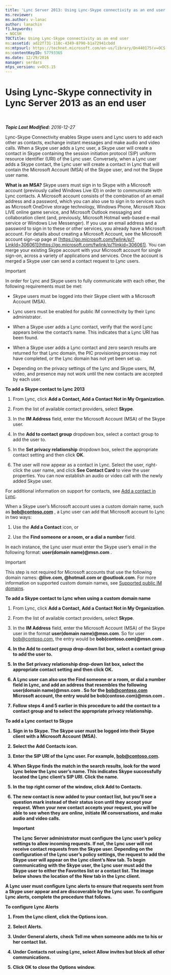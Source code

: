 ```yaml
---
title: 'Lync Server 2013: Using Lync-Skype connectivity as an end user'
ms.reviewer: 
ms.author: v-lanac
author: lanachin
f1.keywords:
- NOCSH
TOCTitle: Using Lync-Skype connectivity as an end user
ms:assetid: ad22f731-118c-4349-8790-b1a72941cbdd
ms:mtpsurl: https://technet.microsoft.com/en-us/library/Dn440175(v=OCS.15)
ms:contentKeyID: 57793365
ms.date: 12/29/2016
manager: serdars
mtps_version: v=OCS.15
---
```


<div data-xmlns="http://www.w3.org/1999/xhtml">

<div class="topic" data-xmlns="http://www.w3.org/1999/xhtml" data-msxsl="urn:schemas-microsoft-com:xslt" data-cs="http://msdn.microsoft.com/">

<div data-asp="http://msdn2.microsoft.com/asp">

# Using Lync-Skype connectivity in Lync Server 2013 as an end user

</div>

<div id="mainSection">

<div id="mainBody">

<span> </span>

_**Topic Last Modified:** 2016-12-27_

Lync-Skype Connectivity enables Skype users and Lync users to add each other as contacts, exchange instant messages and make audio and video calls. When a Skype user adds a Lync user, a Skype user will create a contact in Skype containing the session initiation protocol (SIP) uniform resource identifier (URI) of the Lync user. Conversely, when a Lync user adds a Skype contact, the Lync user will create a contact in Lync that will contain the Microsoft Account (MSA) of the Skype user, and not the Skype user name.

**What is an MSA?** Skype users must sign in to Skype with a Microsoft account (previously called Windows Live ID) in order to communicate with Lync contacts. A Microsoft account consists of the combination of an email address and a password, which you can also use to sign in to services such as Microsoft OneDrive storage technology, Windows Phone, Microsoft Xbox LIVE online game service, and Microsoft Outlook messaging and collaboration client (and, previously, Microsoft Hotmail web-based e-mail service or Windows Live Messenger). If you use an email address and a password to sign in to these or other services, you already have a Microsoft account. For details about creating a Microsoft Account, see the Microsoft account sign-up page at [https://go.microsoft.com/fwlink/p/?LinkId=306061](https://go.microsoft.com/fwlink/p/?linkid=306061). You can merge your existing Skype account with your Microsoft account for single sign-on, across a variety of applications and services. Once the account is merged a Skype user can send a contact request to Lync users.

<div>


> [!IMPORTANT]  
> In order for Lync and Skype users to fully communicate with each other, the following requirements must be met: 
> <UL>
> <LI>
> <P>Skype users must be logged into their Skype client with a Microsoft Account (MSA).</P>
> <LI>
> <P>Lync users must be enabled for public IM connectivity by their Lync administrator.</P>
> <LI>
> <P>When a Skype user adds a Lync contact, verify that the word Lync appears below the contact’s name. This indicates that a Lync URI has been found.</P>
> <LI>
> <P>When a Skype user adds a Lync contact and zero search results are returned for that Lync domain, the PIC provisioning process may not have completed, or the Lync domain has not yet been set up.</P>
> <LI>
> <P>Depending on the privacy settings of the Lync and Skype users, IM, video, and presence may not work until the new contacts are accepted by each user.</P></LI></UL>



</div>

**To add a Skype contact to Lync 2013**

1.  From Lync, click **Add a Contact, Add a Contact Not in My Organization**.

2.  From the list of available contact providers, select **Skype**.

3.  In the **IM Address** field, enter the Microsoft Account (MSA) of the Skype user.

4.  In the **Add to contact group** dropdown box, select a contact group to add the user to.

5.  In the **Set privacy relationship** dropdown box, select the appropriate contact setting and then click **OK**.

6.  The user will now appear as a contact in Lync. Select the user, right-click the user name, and click **See Contact Card** to view the user properties. You can now establish an audio or video call with the newly added Skype user.

For additional information on support for contacts, see [Add a contact in Lync](https://support.office.com/article/add-a-contact-ae55b88d-b9af-48da-bffe-7cc720a5059a).

When a Skype user’s Microsoft account uses a custom domain name, such as <strong>bob@contoso.com</strong> , a Lync user can add that Microsoft account to Lync in two ways:

1.  Use the **Add a Contact** icon, or

2.  Use the **Find someone or a room, or a dial a number** field.

In each instance, the Lync user must enter the Skype user’s email in the following format: <strong>user(domain name)@msn.com</strong> .

<div>


> [!IMPORTANT]  
> This step is not required for Microsoft accounts that use the following domain names: <STRONG>@live.com, @hotmail.com or @outlook.com</STRONG>. For more information on supported custom domain names, see <A href="https://support.microsoft.com/kb/897567">Supported public IM domains</A>.



</div>

**To add a Skype contact to Lync when using a custom domain name**

1.  From Lync, click **Add a Contact, Add a Contact Not in My Organization**.

2.  From the list of available contact providers, select **Skype**.

3.  In the **IM Address** field, enter the Microsoft Account (MSA) of the Skype user in the format <strong>user(domain name)@msn.com</strong>. So for user bob@contoso.com, the entry would be <strong>bob(contoso.com)@msn.com<strong> .

4.  In the **Add to contact group** drop-down list box, select a contact group to add the user to.

5.  In the **Set privacy relationship** drop-down list box, select the appropriate contact setting and then click **OK**.

6.  A Lync user can also use the **Find someone or a room, or dial a number** field in Lync, and add an address that resembles the following <strong>user(domain name)@msn.com</strong> . So for the bob@contoso.com Microsoft account, the entry would be <strong>bob(contoso.com)@msn.com</strong> .

7.  Follow steps 4 and 5 earlier in this procedure to add the contact to a contact group and to select the appropriate privacy relationship.

**To add a Lync contact to Skype**

1.  Sign in to Skype. The Skype user must be logged into their Skype client with a Microsoft Account (MSA).

2.  Select the Add Contacts icon.

3.  Enter the SIP URI of the Lync user. For example, bob@contoso.com.

4.  When Skype finds the match in the search results, look for the word **Lync** below the Lync user’s name. This indicates Skype successfully located the Lync client’s SIP URI. Click the name.

5.  In the top right corner of the window, click Add to Contacts.

6.  The new contact is now added to your contact list, but you’ll see a question mark instead of their status icon until they accept your request. When your new contact accepts your request, you will be able to see when they are online, initiate IM conversations, and make audio and video calls.
    
    <div>
    

    > [!IMPORTANT]  
    > The Lync Server administrator must configure the Lync user’s policy settings to allow incoming requests. If not, the Lync user will not receive contact requests from the Skype user. Depending on the configuration of the Lync user’s policy settings, the request to add the Skype user will appear on the Lync client’s <STRONG>New</STRONG> tab. To begin communicating with the Skype user, the Lync user must add the Skype user to either the Favorites list or a contact list. The image below shows the location of the <STRONG>New</STRONG> tab in the Lync client.

    
    </div>

A Lync user must configure Lync alerts to ensure that requests sent from a Skype user appear and are discoverable by the Lync user. To configure Lync alerts, complete the procedure that follows.

**To configure Lync Alerts**

1.  From the Lync client, click the **Options** icon.

2.  Select **Alerts**.

3.  Under **General alerts**, check **Tell me when someone adds me to his or her contact list**.

4.  Under **Contacts not using Lync**, select **Allow invites but block all other communications**.

5.  Click **OK** to close the Options window.

</div>

<span> </span>

</div>

</div>

</div>

